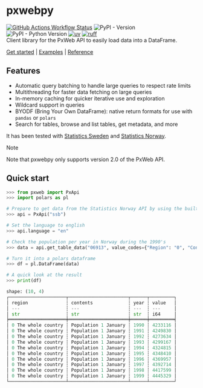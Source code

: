 # pxwebpy
[![GitHub Actions Workflow Status](https://img.shields.io/github/actions/workflow/status/stefur/pxwebpy/ci.yml?style=flat-square&label=ci)](https://github.com/stefur/pxwebpy/actions/workflows/ci.yml)
![PyPI - Version](https://img.shields.io/pypi/v/pxwebpy?style=flat-square)
![PyPI - Python Version](https://img.shields.io/pypi/pyversions/pxwebpy?style=flat-square)
[![uv](https://img.shields.io/endpoint?url=https://raw.githubusercontent.com/astral-sh/uv/main/assets/badge/v0.json&style=flat-square)](https://github.com/astral-sh/uv)
[![ruff](https://img.shields.io/endpoint?url=https://raw.githubusercontent.com/astral-sh/ruff/main/assets/badge/v2.json&style=flat-square)](https://github.com/astral-sh/ruff)   
Client library for the PxWeb API to easily load data into a DataFrame.

[Get started](https://stefur.github.io/pxwebpy) | [Examples](https://stefur.github.io/pxwebpy/examples) | [Reference](https://stefur.github.io/pxwebpy/reference)

## Features
- Automatic query batching to handle large queries to respect rate limits
- Multithreading for faster data fetching on large queries
- In-memory caching for quicker iterative use and exploration
- Wildcard support in queries
- BYODF (Bring Your Own DataFrame): native return formats for use with `pandas` or `polars`
- Search for tables, browse and list tables, get metadata, and more

It has been tested with [Statistics Sweden](https://scb.se) and [Statistics Norway](https://www.ssb.no).  

> [!NOTE] 
> Note that pxwebpy only supports version 2.0 of the PxWeb API.

## Quick start
```python
>>> from pxweb import PxApi
>>> import polars as pl

# Prepare to get data from the Statistics Norway API by using the builtin URL
>>> api = PxApi("ssb")

# Set the language to english
>>> api.language = "en"

# Check the population per year in Norway during the 1990's
>>> data = api.get_table_data("06913", value_codes={"Region": "0", "ContentsCode": "Folkemengde", "Tid": "199*"})

# Turn it into a polars dataframe
>>> df = pl.DataFrame(data)

# A quick look at the result
>>> print(df)

shape: (10, 4)
┌─────────────────────┬──────────────────────┬──────┬─────────┐
│ region              ┆ contents             ┆ year ┆ value   │
│ ---                 ┆ ---                  ┆ ---  ┆ ---     │
│ str                 ┆ str                  ┆ str  ┆ i64     │
╞═════════════════════╪══════════════════════╪══════╪═════════╡
│ 0 The whole country ┆ Population 1 January ┆ 1990 ┆ 4233116 │
│ 0 The whole country ┆ Population 1 January ┆ 1991 ┆ 4249830 │
│ 0 The whole country ┆ Population 1 January ┆ 1992 ┆ 4273634 │
│ 0 The whole country ┆ Population 1 January ┆ 1993 ┆ 4299167 │
│ 0 The whole country ┆ Population 1 January ┆ 1994 ┆ 4324815 │
│ 0 The whole country ┆ Population 1 January ┆ 1995 ┆ 4348410 │
│ 0 The whole country ┆ Population 1 January ┆ 1996 ┆ 4369957 │
│ 0 The whole country ┆ Population 1 January ┆ 1997 ┆ 4392714 │
│ 0 The whole country ┆ Population 1 January ┆ 1998 ┆ 4417599 │
│ 0 The whole country ┆ Population 1 January ┆ 1999 ┆ 4445329 │
└─────────────────────┴──────────────────────┴──────┴─────────┘
```